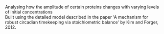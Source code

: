 Analysing how the amplitude of certain proteins changes with varying levels of initial concentrations <br>
Built using the detailed model described in the paper 'A mechanism for robust circadian timekeeping via stoichiometric balance' by Kim and Forger, 2012.
